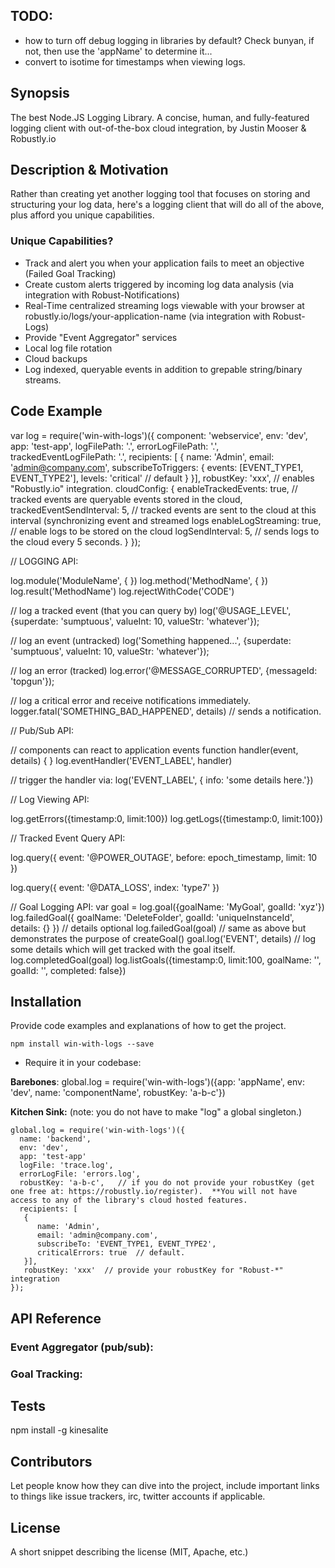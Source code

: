 ## TODO: 
- how to turn off debug logging in libraries by default?  Check bunyan, if not, then use the 'appName' to determine it...
- convert to isotime for timestamps when viewing logs.

## Synopsis

The best Node.JS Logging Library.  A concise, human, and fully-featured logging client with out-of-the-box cloud integration, by Justin Mooser & Robustly.io

## Description & Motivation

Rather than creating yet another logging tool that focuses on storing and structuring your log data, here's a logging
client that will do all of the above, plus afford you unique capabilities. 

### Unique Capabilities?

- Track and alert you when your application fails to meet an objective (Failed Goal Tracking)
- Create custom alerts triggered by incoming log data analysis  (via integration with Robust-Notifications)
- Real-Time centralized streaming logs viewable with your browser at robustly.io/logs/your-application-name (via integration with Robust-Logs)
- Provide "Event Aggregator" services
- Local log file rotation
- Cloud backups
- Log indexed, queryable events in addition to grepable string/binary streams.

## Code Example

var log = require('win-with-logs')({
  component: 'webservice',
  env: 'dev',
  app: 'test-app',
  logFilePath: '.',
  errorLogFilePath: '.',
  trackedEventLogFilePath: '.',
  recipients: [
   {
      name: 'Admin',
      email: 'admin@company.com',
      subscribeToTriggers: {
        events: [EVENT_TYPE1, EVENT_TYPE2'],
        levels: 'critical'  // default
      }
   }],
   robustKey: 'xxx',  // enables "Robustly.io" integration.
   cloudConfig: {
      enableTrackedEvents: true,    // tracked events are queryable events stored in the cloud,
      trackedEventSendInterval: 5,    // tracked events are sent to the cloud at this interval  (synchronizing event and streamed logs
      enableLogStreaming: true,     // enable logs to be stored on the cloud
      logSendInterval: 5,      // sends logs to the cloud every 5 seconds.
   }
});

// LOGGING API:

log.module('ModuleName', { })
log.method('MethodName', { })
log.result('MethodName')
log.rejectWithCode('CODE')

// log a tracked event (that you can query by)
log('@USAGE_LEVEL', {superdate: 'sumptuous', valueInt: 10, valueStr: 'whatever'});

// log an event (untracked)
log('Something happened...', {superdate: 'sumptuous', valueInt: 10, valueStr: 'whatever'});

// log an error (tracked)
log.error('@MESSAGE_CORRUPTED', {messageId: 'topgun'});

// log a critical error and receive notifications immediately.
logger.fatal('SOMETHING_BAD_HAPPENED', details)  // sends a notification.

// Pub/Sub API:

// components can react to application events
 function handler(event, details) { }
 log.eventHandler('EVENT_LABEL', handler)

// trigger the handler via:
 log('EVENT_LABEL', { info: 'some details here.'})

// Log Viewing API:

 log.getErrors({timestamp:0, limit:100})
 log.getLogs({timestamp:0, limit:100})

// Tracked Event Query API:

 log.query({
    event: '@POWER_OUTAGE',
    before: epoch_timestamp,
    limit: 10
 })

 log.query({
   event: '@DATA_LOSS',
   index: 'type7'
 })

// Goal Logging API:
 var goal = log.goal({goalName: 'MyGoal', goalId: 'xyz'})
 log.failedGoal({ goalName: 'DeleteFolder', goalId: 'uniqueInstanceId', details: {} })  // details optional
 log.failedGoal(goal)  // same as above but demonstrates the purpose of createGoal()
 goal.log('EVENT', details)  // log some details which will get tracked with the goal itself.
 log.completedGoal(goal)
 log.listGoals({timestamp:0, limit:100, goalName: '', goalId: '', completed: false})


## Installation

Provide code examples and explanations of how to get the project.

    npm install win-with-logs --save
    
- Require it in your codebase: 

__Barebones__:
global.log = require('win-with-logs')({app: 'appName', env: 'dev', name: 'componentName', robustKey: 'a-b-c'})

__Kitchen Sink:__  (note: you do not have to make "log" a global singleton.)
    
    global.log = require('win-with-logs')({
      name: 'backend',
      env: 'dev',
      app: 'test-app'
      logFile: 'trace.log',
      errorLogFile: 'errors.log',
      robustKey: 'a-b-c',   // if you do not provide your robustKey (get one free at: https://robustly.io/register).  **You will not have access to any of the library's cloud hosted features.  
      recipients: [
       {
          name: 'Admin',
          email: 'admin@company.com',
          subscribeTo: 'EVENT_TYPE1, EVENT_TYPE2',
          criticalErrors: true  // default.
       }],
       robustKey: 'xxx'  // provide your robustKey for "Robust-*" integration
    });

## API Reference


### Event Aggregator (pub/sub): 

### Goal Tracking:


## Tests

npm install -g kinesalite

## Contributors

Let people know how they can dive into the project, include important links to things like issue trackers, irc, twitter accounts if applicable.

## License

A short snippet describing the license (MIT, Apache, etc.)
